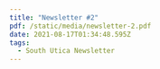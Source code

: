 ```yaml
---
title: "Newsletter #2"
pdf: /static/media/newsletter-2.pdf
date: 2021-08-17T01:34:48.595Z
tags:
  - South Utica Newsletter
---
```

